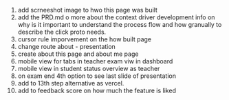 1. add scrneeshot image to hwo this page was built
2. add the PRD.md o more about the context driver development info on why is it important to understand the process flow and how granually to describe the click proto needs.
3. cursor rule imporvement on the how built page
4. change route about - presentation
5. create about this page and about me page
6. mobile view for tabs in teacher exam viw in dashboard
7. mobile view in student status overview as teacher
8. on exam end 4th option to see last slide of presentation
9. add to 13th step alternative as vercel.
10. add to feedback score on how much the feature is liked